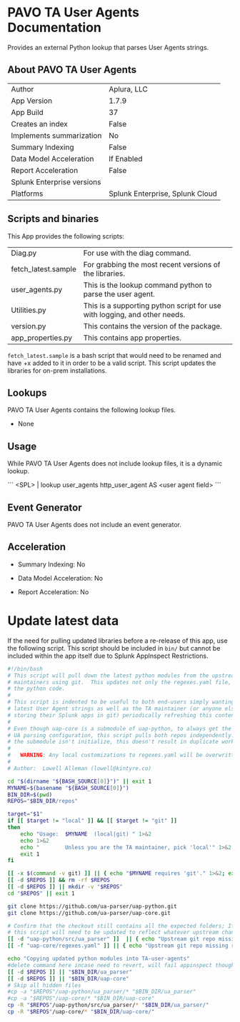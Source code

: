 # PAVO TA User Agents Documentation

Provides an external Python lookup that parses User Agents strings.

## About PAVO TA User Agents

|                            |                                 |
|----------------------------|---------------------------------|
| Author                     | Aplura, LLC                     |
| App Version                | 1.7.9                           |
| App Build                  | 37                              |
| Creates an index           | False                           |
| Implements summarization   | No                              |
| Summary Indexing           | False                           |
| Data Model Acceleration    | If Enabled                      |
| Report Acceleration        | False                           |
| Splunk Enterprise versions |                                 |
| Platforms                  | Splunk Enterprise, Splunk Cloud |

## Scripts and binaries

This App provides the following scripts:

|                     |                                                                           |
|---------------------|---------------------------------------------------------------------------|
| Diag.py             | For use with the diag command.                                            |
| fetch_latest.sample | For grabbing the most recent versions of the libraries.                   |
| user_agents.py      | This is the lookup command python to parse the user agent.                |
| Utilities.py        | This is a supporting python script for use with logging, and other needs. |
| version.py          | This contains the version of the package.                                 |
| app_properties.py   | This contains app properties.                                             |

<div class="note">

`fetch_latest.sample` is a bash script that would need to be renamed and have +x added to it in order to be a valid script. This script updates the libraries for on-prem installations.

</div>

## Lookups

PAVO TA User Agents contains the following lookup files.

- None

## Usage

While PAVO TA User Agents does not include lookup files, it is a dynamic lookup.

\`\`\` \<SPL\> \| lookup user_agents http_user_agent AS \<user agent field\> \`\`\`

## Event Generator

PAVO TA User Agents does not include an event generator.

## Acceleration

- Summary Indexing: No

- Data Model Acceleration: No

- Report Acceleration: No

# Update latest data

If the need for pulling updated libraries before a re-release of this app, use the following script. This script should be included in `bin/` but cannot be included within the app itself due to Splunk AppInspect Restrictions.

``` bash
#!/bin/bash
# This script will pull down the latest python modules from the upstream
# maintainers using git.  This updates not only the regexes.yaml file, but all
# the python code.
#
# This script is indented to be useful to both end-users simply wanting the
# latest User Agent strings as well as the TA maintainer (or anyone else
# storing their Splunk apps in git) periodically refreshing this content.
#
# Even though uap-core is a submodule of uap-python, to always get the latest
# UA parsing configuration, this script pulls both repos independently.  Since
# the submodule isn't initialize, this doesn't result in duplicate work.
#
#   WARNING: Any local customizations to regexes.yaml will be overwritten.
#
# Author:  Lowell Alleman (lowell@kintyre.co)

cd "$(dirname "${BASH_SOURCE[0]}")" || exit 1
MYNAME=$(basename "${BASH_SOURCE[0]}")
BIN_DIR=$(pwd)
REPOS="$BIN_DIR/repos"

target="$1"
if [[ $target != "local" ]] && [[ $target != "git" ]]
then
    echo "Usage:  $MYNAME  (local|git) " 1>&2
    echo 1>&2
    echo "        Unless you are the TA maintainer, pick 'local'" 1>&2
    exit 1
fi

[[ -x $(command -v git) ]] || { echo "$MYNAME requires 'git'." 1>&2; exit 2; }
[[ -d $REPOS ]] && rm -rf $REPOS
[[ -d $REPOS ]] || mkdir -v "$REPOS"
cd "$REPOS" || exit 1

git clone https://github.com/ua-parser/uap-python.git
git clone https://github.com/ua-parser/uap-core.git

# Confirm that the checkout still contains all the expected folders; If not
# this script will need to be updated to reflect whatever upstream changes.
[[ -d "uap-python/src/ua_parser" ]]  || { echo "Upstream git repo missing 'ua_parser'"; exit 3; }
[[ -f "uap-core/regexes.yaml" ]] || { echo "Upstream git repo missing regexes.yaml'"; exit 3; }

echo "Copying updated python modules into TA-user-agents"
#delete command here incase need to revert, will fail appinspect though -rf "$BIN_DIR/ua_parser" "$BIN_DIR/uap-core"
[[ -d $REPOS ]] || "$BIN_DIR/ua_parser"
[[ -d $REPOS ]] || "$BIN_DIR/uap-core"
# Skip all hidden files
#cp -a "$REPOS"/uap-python/ua_parser/* "$BIN_DIR/ua_parser"
#cp -a "$REPOS"/uap-core/* "$BIN_DIR/uap-core"
cp -R "$REPOS"/uap-python/src/ua_parser/* "$BIN_DIR/ua_parser/"
cp -R "$REPOS"/uap-core/* "$BIN_DIR/uap-core/"
```

